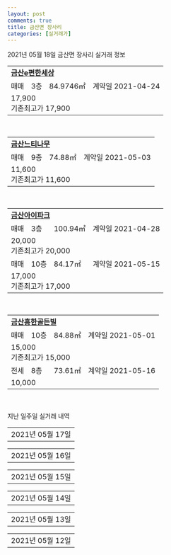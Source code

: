 ```yaml
---
layout: post
comments: true
title: 금산면 장사리
categories: [실거래가]
---
```


2021년 05월 18일 금산면 장사리 실거래 정보

<table>
  <tr>
    <td colspan="4" style="font-weight: bold;"><a href="https://search.naver.com/search.naver?query=금산e편한세상">금산e편한세상</a></td>
  </tr>
    
  <tr>
    <td>매매</td>
    <td>3층</td>
    <td>84.9746㎡</td>
    <td>계약일 2021-04-24</td>
  </tr>
  <tr>
    <td colspan="4">17,900<br>기존최고가 17,900</td>
  </tr>
    
</table>
<br>
<table>
  <tr>
    <td colspan="4" style="font-weight: bold;"><a href="https://search.naver.com/search.naver?query=금산느티나무">금산느티나무</a></td>
  </tr>
    
  <tr>
    <td>매매</td>
    <td>9층</td>
    <td>74.88㎡</td>
    <td>계약일 2021-05-03</td>
  </tr>
  <tr>
    <td colspan="4">11,600<br>기존최고가 11,600</td>
  </tr>
    
</table>
<br>
<table>
  <tr>
    <td colspan="4" style="font-weight: bold;"><a href="https://search.naver.com/search.naver?query=금산아이파크">금산아이파크</a></td>
  </tr>
    
  <tr>
    <td>매매</td>
    <td>3층</td>
    <td>100.94㎡</td>
    <td>계약일 2021-04-28</td>
  </tr>
  <tr>
    <td colspan="4">20,000<br>기존최고가 20,000</td>
  </tr>
    
  <tr>
    <td>매매</td>
    <td>10층</td>
    <td>84.17㎡</td>
    <td>계약일 2021-05-15</td>
  </tr>
  <tr>
    <td colspan="4">17,000<br>기존최고가 17,000</td>
  </tr>
    
</table>
<br>
<table>
  <tr>
    <td colspan="4" style="font-weight: bold;"><a href="https://search.naver.com/search.naver?query=금산흥한골든빌">금산흥한골든빌</a></td>
  </tr>
    
  <tr>
    <td>매매</td>
    <td>10층</td>
    <td>84.88㎡</td>
    <td>계약일 2021-05-01</td>
  </tr>
  <tr>
    <td colspan="4">15,000<br>기존최고가 15,000</td>
  </tr>
    
  <tr>
    <td>전세</td>
    <td>8층</td>
    <td>73.61㎡</td>
    <td>계약일 2021-05-16</td>
  </tr>
  <tr>
    <td colspan="4">10,000</td>
  </tr>
    
</table>
    
<div style="margin-top: 50px; margin-bottom: 13px">지난 일주일 실거래 내역</div>

  <table style="width: 100%; margin-bottom: 1px">
      <tr class="header">
        <td>2021년 05월 17일</td>
      </tr>
      <tr class="child" style="display: none">
        <td>
            
        <table>
          <tr>
            <td colspan="4" style="font-weight: bold;"><a href="https://search.naver.com/search.naver?query=실거래정보없음">실거래정보없음</a></td>
          </tr>

        </table>
    
        </td>
      </tr>
  </table>
    
  <table style="width: 100%; margin-bottom: 1px">
      <tr class="header">
        <td>2021년 05월 16일</td>
      </tr>
      <tr class="child" style="display: none">
        <td>
            
        <table>
          <tr>
            <td colspan="4" style="font-weight: bold;"><a href="https://search.naver.com/search.naver?query=실거래정보없음">실거래정보없음</a></td>
          </tr>

        </table>
    
        </td>
      </tr>
  </table>
    
  <table style="width: 100%; margin-bottom: 1px">
      <tr class="header">
        <td>2021년 05월 15일</td>
      </tr>
      <tr class="child" style="display: none">
        <td>
            
        <table>
          <tr>
            <td colspan="4" style="font-weight: bold;"><a href="https://search.naver.com/search.naver?query=금산느티나무">금산느티나무</a></td>
          </tr>

          <tr>
            <td>전세</td>
            <td>8층</td>
            <td>84.74㎡</td>
            <td>계약일 2021-05-05</td>
          </tr>
          <tr>
            <td colspan="4">13,300</td>
          </tr>
    
        </table>
        <table style="margin-top: 5px">
          <tr>
            <td colspan="4" style="font-weight: bold;"><a href="https://search.naver.com/search.naver?query=금산흥한골든빌">금산흥한골든빌</a></td>
          </tr>
    
          <tr>
            <td>월세</td>
            <td>1층</td>
            <td>48.31㎡</td>
            <td>계약일 2021-04-27</td>
          </tr>
          <tr>
            <td colspan="4">30 (1,000)</td>
          </tr>
    
        </table>
        <table style="margin-top: 5px">
          <tr>
            <td colspan="4" style="font-weight: bold;"><a href="https://search.naver.com/search.naver?query=두산위브">두산위브</a></td>
          </tr>
    
          <tr>
            <td>전세</td>
            <td>18층</td>
            <td>84.994㎡</td>
            <td>계약일 2021-05-14</td>
          </tr>
          <tr>
            <td colspan="4">7,000<br>기존최고가 None</td>
          </tr>
    
        </table>
        <table style="margin-top: 5px">
          <tr>
            <td colspan="4" style="font-weight: bold;"><a href="https://search.naver.com/search.naver?query=진주푸르지오2단지">진주푸르지오2단지</a></td>
          </tr>
    
          <tr>
            <td>월세</td>
            <td>19층</td>
            <td>84.9414㎡</td>
            <td>계약일 2021-03-26</td>
          </tr>
          <tr>
            <td colspan="4">60 (2,000)</td>
          </tr>
    
        </table>
    
        </td>
      </tr>
  </table>
    
  <table style="width: 100%; margin-bottom: 1px">
      <tr class="header">
        <td>2021년 05월 14일</td>
      </tr>
      <tr class="child" style="display: none">
        <td>
            
        <table>
          <tr>
            <td colspan="4" style="font-weight: bold;"><a href="https://search.naver.com/search.naver?query=금산흥한골든빌">금산흥한골든빌</a></td>
          </tr>

          <tr>
            <td>매매</td>
            <td>9층</td>
            <td>48.31㎡</td>
            <td>계약일 2021-05-13</td>
          </tr>
          <tr>
            <td colspan="4">8,000<br>기존최고가 8,000</td>
          </tr>
    
        </table>
    
        </td>
      </tr>
  </table>
    
  <table style="width: 100%; margin-bottom: 1px">
      <tr class="header">
        <td>2021년 05월 13일</td>
      </tr>
      <tr class="child" style="display: none">
        <td>
            
        <table>
          <tr>
            <td colspan="4" style="font-weight: bold;"><a href="https://search.naver.com/search.naver?query=금산느티나무">금산느티나무</a></td>
          </tr>

          <tr>
            <td>매매</td>
            <td>20층</td>
            <td>84.74㎡</td>
            <td>계약일 2021-05-03</td>
          </tr>
          <tr>
            <td colspan="4">13,200<br>기존최고가 13,200</td>
          </tr>
    
        </table>
        <table style="margin-top: 5px">
          <tr>
            <td colspan="4" style="font-weight: bold;"><a href="https://search.naver.com/search.naver?query=금산흥한골든빌">금산흥한골든빌</a></td>
          </tr>
    
          <tr>
            <td>매매</td>
            <td>3층</td>
            <td>37.84㎡</td>
            <td>계약일 2021-05-10</td>
          </tr>
          <tr>
            <td colspan="4">5,000<br>기존최고가 5,000</td>
          </tr>
    
        </table>
    
        </td>
      </tr>
  </table>
    
  <table style="width: 100%; margin-bottom: 1px">
      <tr class="header">
        <td>2021년 05월 12일</td>
      </tr>
      <tr class="child" style="display: none">
        <td>
            
        <table>
          <tr>
            <td colspan="4" style="font-weight: bold;"><a href="https://search.naver.com/search.naver?query=금산흥한골든빌">금산흥한골든빌</a></td>
          </tr>

          <tr>
            <td>전세</td>
            <td>6층</td>
            <td>37.84㎡</td>
            <td>계약일 2021-04-10</td>
          </tr>
          <tr>
            <td colspan="4">5,000</td>
          </tr>
    
        </table>
    
        </td>
      </tr>
  </table>
    

